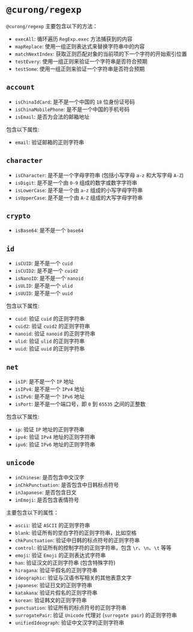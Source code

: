 # `@curong/regexp`


`@curong/regexp` 主要包含以下的方法：

- `execAll`: 循环遍历 `RegExp.exec` 方法捕获到的内容
- `mapReplace`: 使用一组正则表达式来替换字符串中的内容
- `matchNextIndex`: 获取正则匹配对象的当前项的下一个字符的开始索引位置
- `testEvery`: 使用一组正则来验证一个字符串是否符合预期
- `testSome`: 使用一组正则来验证一个字符串是否符合预期

## `account`

- `isChinaIdCard`: 是不是一个中国的 `18` 位身份证号码
- `isChinaMobilePhone`: 是不是一个中国的手机号码
- `isEmail`: 是否为合法的邮箱地址

包含以下属性:

- `email`: 验证邮箱的正则字符串

## `character`

- `isCharacter`: 是不是一个字母字符串 (包括小写字母 `a-z` 和大写字母 `A-Z`)
- `isDigit`: 是不是一个由 `0-9` 组成的数字或数字字符串
- `isLowerCase`: 是不是一个由 `a-z` 组成的小写字母字符串
- `isUpperCase`: 是不是一个由 `A-Z` 组成的大写字母字符串

## `crypto`

- `isBase64`: 是不是一个 `base64`

## `id`

- `isCUID`: 是不是一个 `cuid`
- `isCUID2`: 是不是一个 `cuid2`
- `isNanoID`: 是不是一个 `nanoid`
- `isULID`: 是不是一个 `ulid`
- `isUUID`: 是不是一个 `uuid`

包含以下属性:

- `cuid`: 验证 `cuid` 的正则字符串
- `cuid2`: 验证 `cuid2` 的正则字符串
- `nanoid`: 验证 `nanoid` 的正则字符串
- `ulid`: 验证 `ulid` 的正则字符串
- `uuid`: 验证 `uuid` 的正则字符串

## `net`

- `isIP`: 是不是一个 `IP` 地址
- `isIPv4`: 是不是一个 `IPv4` 地址
- `isIPv6`: 是不是一个 `IPv6` 地址
- `isPort`: 是不是一个端口号，即 `0` 到 `65535` 之间的正整数

包含以下属性:

- `ip`: 验证 `IP` 地址的正则字符串
- `ipv4`: 验证 `IPv4` 地址的正则字符串
- `ipv6`: 验证 `IPv6` 地址的正则字符串

## `unicode`

- `inChinese`: 是否包含中文汉字
- `inChkPunctuation`: 是否包含中日韩标点符号
- `inJapanese`: 是否包含日文
- `inEmoji`: 是否包含表情符号

主要包含以下的属性：

- `ascii`: 验证 `ASCII` 的正则字符串
- `blank`: 验证所有的空白字符的正则字符串，比如空格
- `chkPunctuation`: 验证中日韩的标点符号的正则字符串
- `control`: 验证所有的控制字符的正则字符串，包含 `\r`、`\n`、`\t` 等等
- `emoji`: 验证 `Emoji` 的正则表达式字符串
- `han`: 验证汉文的正则字符串 (包含特殊字符)
- `hiragana`: 验证平假名的正则字符串
- `ideographic`: 验证与汉语书写相关的其他表意文字
- `japanese`: 验证日文的正则字符串
- `katakana`: 验证片假名的正则字符串
- `korean`: 验证韩文的正则字符串
- `punctuation`: 验证所有的标点符号的正则字符串
- `surrogatePair`: 验证 `Unicode` 代理对 (`surrogate pair`) 的正则字符串
- `unifiedIdeograph`: 验证中文汉字的正则字符串
